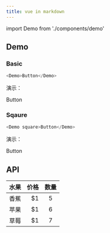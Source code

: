 ```yaml
---
title: vue in markdown
---
```


import Demo from './components/demo'

## Demo


### Basic

```js
<Demo>Button</Demo>
```

演示：

<Demo>Button</Demo>

### Sqaure

```js
<Demo square>Button</Demo>
```

演示：

<Demo square>Button</Demo>

## API

| 水果     |   价格 |  数量  |
| -------- | ------:|:------:|
| 香蕉     |     $1 |   5    |
| 苹果     |     $1 |   6    |
| 草莓     |     $1 |   7    |
